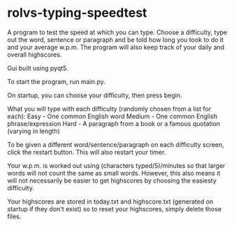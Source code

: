 # rolvs-typing-speedtest
 A program to test the speed at which you can type. Choose a difficulty, type out the word, sentence or paragraph and be told how long you took to do it and your average w.p.m. The program will also keep track of your daily and overall highscores.

 Gui built using pyqt5.

 To start the program, run main.py.

 On startup, you can choose your difficulty, then press begin.

What you will type with each difficulty (randomly chosen from a list for each):
    Easy - One common English word
    Medium - One common English phrase/expression
    Hard - A paragraph from a book or a famous quotation (varying in length)

To be given a different word/sentence/paragraph on each difficulty screen, click the restart button. This will also restart your timer.

Your w.p.m. is worked out using (characters typed/5)/minutes so that larger words will not count the same as small words. However, this also means it will not necessarily be easier to get highscores by choosing the easiesty difficulty.

Your highscores are stored in today.txt and highscore.txt (generated on startup if they don't exist) so to reset your highscores, simply delete those files.

